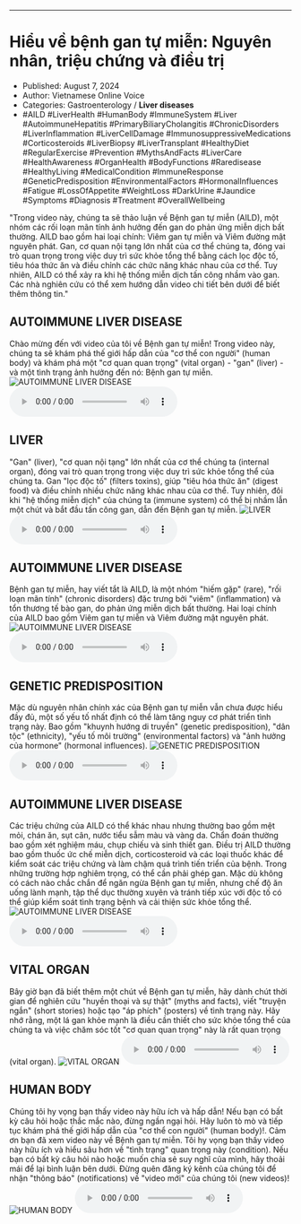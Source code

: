
---

# Hiểu về bệnh gan tự miễn: Nguyên nhân, triệu chứng và điều trị

- Published: August 7, 2024
- Author: Vietnamese Online Voice
- Categories: Gastroenterology / **Liver diseases**
- #AILD #LiverHealth #HumanBody #ImmuneSystem #Liver #AutoimmuneHepatitis #PrimaryBiliaryCholangitis #ChronicDisorders #LiverInflammation #LiverCellDamage #ImmunosuppressiveMedications #Corticosteroids #LiverBiopsy #LiverTransplant #HealthyDiet #RegularExercise #Prevention #MythsAndFacts #LiverCare #HealthAwareness #OrganHealth #BodyFunctions #Raredisease #HealthyLiving #MedicalCondition #ImmuneResponse #GeneticPredisposition #EnvironmentalFactors #HormonalInfluences #Fatigue #LossOfAppetite #WeightLoss #DarkUrine #Jaundice #Symptoms #Diagnosis #Treatment #OverallWellbeing

"Trong video này, chúng ta sẽ thảo luận về Bệnh gan tự miễn (AILD), một nhóm các rối loạn mãn tính ảnh hưởng đến gan do phản ứng miễn dịch bất thường. AILD bao gồm hai loại chính: Viêm gan tự miễn và Viêm đường mật nguyên phát. Gan, cơ quan nội tạng lớn nhất của cơ thể chúng ta, đóng vai trò quan trọng trong việc duy trì sức khỏe tổng thể bằng cách lọc độc tố, tiêu hóa thức ăn và điều chỉnh các chức năng khác nhau của cơ thể. Tuy nhiên, AILD có thể xảy ra khi hệ thống miễn dịch tấn công nhầm vào gan. Các nhà nghiên cứu có thể xem hướng dẫn video chi tiết bên dưới để biết thêm thông tin."


## AUTOIMMUNE LIVER DISEASE

Chào mừng đến với video của tôi về Bệnh gan tự miễn! Trong video này, chúng ta sẽ khám phá thế giới hấp dẫn của "cơ thể con người" (human body) và khám phá một "cơ quan quan trọng" (vital organ) - "gan" (liver) - và một tình trạng ảnh hưởng đến nó: Bệnh gan tự miễn.
![AUTOIMMUNE LIVER DISEASE](https://http-archiver-apis-production-80.schnworks.com/storage/images/transitions/2024-08-07/transition-12782947663-Montserrat-Medium-673AB7.jpg)
<audio controls>
    <source src="https://http-archiver-apis-production-80.schnworks.com/storage/storage/audio/file-12242862016.mp3" type="audio/mpeg">
</audio>



## LIVER

"Gan" (liver), "cơ quan nội tạng" lớn nhất của cơ thể chúng ta (internal organ), đóng vai trò quan trọng trong việc duy trì sức khỏe tổng thể của chúng ta. Gan "lọc độc tố" (filters toxins), giúp "tiêu hóa thức ăn" (digest food) và điều chỉnh nhiều chức năng khác nhau của cơ thể. Tuy nhiên, đôi khi "hệ thống miễn dịch" của chúng ta (immune system) có thể bị nhầm lẫn một chút và bắt đầu tấn công gan, dẫn đến Bệnh gan tự miễn.
![LIVER](https://http-archiver-apis-production-80.schnworks.com/storage/images/transitions/2024-08-07/transition--10739801552-Montserrat-Medium-283593.jpg)
<audio controls>
    <source src="https://http-archiver-apis-production-80.schnworks.com/storage/storage/audio/file-23151240067.mp3" type="audio/mpeg">
</audio>



## AUTOIMMUNE LIVER DISEASE

Bệnh gan tự miễn, hay viết tắt là AILD, là một nhóm "hiếm gặp" (rare), "rối loạn mãn tính" (chronic disorders) đặc trưng bởi "viêm" (inflammation) và tổn thương tế bào gan, do phản ứng miễn dịch bất thường. Hai loại chính của AILD bao gồm Viêm gan tự miễn và Viêm đường mật nguyên phát.
![AUTOIMMUNE LIVER DISEASE](https://http-archiver-apis-production-80.schnworks.com/storage/images/transitions/2024-08-07/transition--9186174697-Montserrat-Regular-303F9F.jpg)
<audio controls>
    <source src="https://http-archiver-apis-production-80.schnworks.com/storage/storage/audio/file-6226469380.mp3" type="audio/mpeg">
</audio>



## GENETIC PREDISPOSITION

Mặc dù nguyên nhân chính xác của Bệnh gan tự miễn vẫn chưa được hiểu đầy đủ, một số yếu tố nhất định có thể làm tăng nguy cơ phát triển tình trạng này. Bao gồm "khuynh hướng di truyền" (genetic predisposition), "dân tộc" (ethnicity), "yếu tố môi trường" (environmental factors) và "ảnh hưởng của hormone" (hormonal influences).
![GENETIC PREDISPOSITION](https://http-archiver-apis-production-80.schnworks.com/storage/images/transitions/2024-08-07/transition--35645511124-Montserrat-Regular-880E4F.jpg)
<audio controls>
    <source src="https://http-archiver-apis-production-80.schnworks.com/storage/storage/audio/file-19854715794.mp3" type="audio/mpeg">
</audio>



## AUTOIMMUNE LIVER DISEASE

Các triệu chứng của AILD có thể khác nhau nhưng thường bao gồm mệt mỏi, chán ăn, sụt cân, nước tiểu sẫm màu và vàng da. Chẩn đoán thường bao gồm xét nghiệm máu, chụp chiếu và sinh thiết gan. Điều trị AILD thường bao gồm thuốc ức chế miễn dịch, corticosteroid và các loại thuốc khác để kiểm soát các triệu chứng và làm chậm quá trình tiến triển của bệnh. Trong những trường hợp nghiêm trọng, có thể cần phải ghép gan. Mặc dù không có cách nào chắc chắn để ngăn ngừa Bệnh gan tự miễn, nhưng chế độ ăn uống lành mạnh, tập thể dục thường xuyên và tránh tiếp xúc với độc tố có thể giúp kiểm soát tình trạng bệnh và cải thiện sức khỏe tổng thể.
![AUTOIMMUNE LIVER DISEASE](https://http-archiver-apis-production-80.schnworks.com/storage/images/transitions/2024-08-07/transition-16106148202-Montserrat-Thin-7B1FA2.jpg)
<audio controls>
    <source src="https://http-archiver-apis-production-80.schnworks.com/storage/storage/audio/file-73585716139.mp3" type="audio/mpeg">
</audio>



## VITAL ORGAN

Bây giờ bạn đã biết thêm một chút về Bệnh gan tự miễn, hãy dành chút thời gian để nghiên cứu "huyền thoại và sự thật" (myths and facts), viết "truyện ngắn" (short stories) hoặc tạo "áp phích" (posters) về tình trạng này. Hãy nhớ rằng, một lá gan khỏe mạnh là điều cần thiết cho sức khỏe tổng thể của chúng ta và việc chăm sóc tốt "cơ quan quan trọng" này là rất quan trọng (vital organ).
![VITAL ORGAN](https://http-archiver-apis-production-80.schnworks.com/storage/images/transitions/2024-08-07/transition--9413253940-Montserrat-Medium-7B1FA2.jpg)
<audio controls>
    <source src="https://http-archiver-apis-production-80.schnworks.com/storage/storage/audio/file-14106897992.mp3" type="audio/mpeg">
</audio>



## HUMAN BODY

Chúng tôi hy vọng bạn thấy video này hữu ích và hấp dẫn! Nếu bạn có bất kỳ câu hỏi hoặc thắc mắc nào, đừng ngần ngại hỏi. Hãy luôn tò mò và tiếp tục khám phá thế giới hấp dẫn của "cơ thể con người" (human body)!. Cảm ơn bạn đã xem video này về Bệnh gan tự miễn. Tôi hy vọng bạn thấy video này hữu ích và hiểu sâu hơn về "tình trạng" quan trọng này (condition). Nếu bạn có bất kỳ câu hỏi nào hoặc muốn chia sẻ suy nghĩ của mình, hãy thoải mái để lại bình luận bên dưới. Đừng quên đăng ký kênh của chúng tôi để nhận "thông báo" (notifications) về "video mới" của chúng tôi (new videos)!
![HUMAN BODY](https://http-archiver-apis-production-80.schnworks.com/storage/images/transitions/2024-08-07/transition--30283170163-Montserrat-Regular-512DA8.jpg)
<audio controls>
    <source src="https://http-archiver-apis-production-80.schnworks.com/storage/storage/audio/file-17879868229.mp3" type="audio/mpeg">
</audio>


